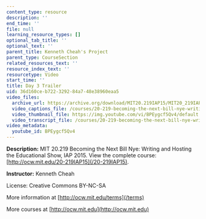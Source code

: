 ```yaml
---
content_type: resource
description: ''
end_time: ''
file: null
learning_resource_types: []
optional_tab_title: ''
optional_text: ''
parent_title: Kenneth Cheah's Project
parent_type: CourseSection
related_resources_text: ''
resource_index_text: ''
resourcetype: Video
start_time: ''
title: Day 3 Trailer
uid: 36d160ce-b722-3292-84a7-48e38960eaa5
video_files:
  archive_url: https://archive.org/download/MIT20.219IAP15/MIT20_219IAP15_KC_D03_Pitch_360p.mp4
  video_captions_file: /courses/20-219-becoming-the-next-bill-nye-writing-and-hosting-the-educational-show-january-iap-2015/4d5e32b3663651cf9ab071f141ebe550_BPEygcf5Qv4.vtt
  video_thumbnail_file: https://img.youtube.com/vi/BPEygcf5Qv4/default.jpg
  video_transcript_file: /courses/20-219-becoming-the-next-bill-nye-writing-and-hosting-the-educational-show-january-iap-2015/de836df19987d56853d2a629ce910d0a_BPEygcf5Qv4.pdf
video_metadata:
  youtube_id: BPEygcf5Qv4
---
```


**Description:** MIT 20.219 Becoming the Next Bill Nye: Writing and Hosting the Educational Show, IAP 2015. View the complete course: [http://ocw.mit.edu/20-219IAP15](/20-219IAP15).

**Instructor:** Kenneth Cheah

License: Creative Commons BY-NC-SA

More information at [http://ocw.mit.edu/terms](/terms)

More courses at [http://ocw.mit.edu](http://ocw.mit.edu)